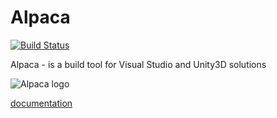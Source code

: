 # Alpaca

[![Build Status](https://travis-ci.org/vasyl-purchel/alpaca.svg?branch=master)](https://travis-ci.org/vasyl-purchel/alpaca)

Alpaca - is a build tool for Visual Studio and Unity3D solutions

![Alpaca logo](https://raw.githubusercontent.com/vasyl-purchel/alpaca/master/lib/alpaca/data/logo.jpg "Alpaca is here")

[documentation](http://www.rubydoc.info/github/vasyl-purchel/alpaca/master/Alpaca)